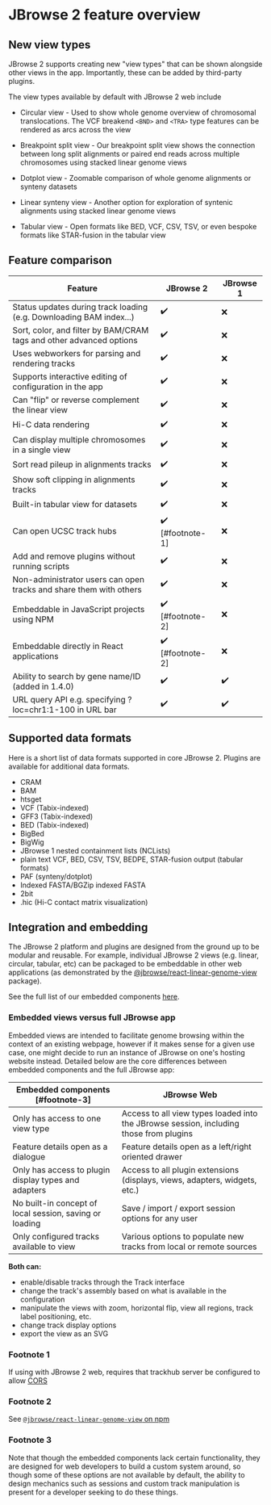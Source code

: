 # JBrowse 2 feature overview

## New view types

JBrowse 2 supports creating new "view types" that can be shown alongside other
views in the app. Importantly, these can be added by third-party plugins.

The view types available by default with JBrowse 2 web include

- Circular view - Used to show whole genome overview of chromosomal
  translocations. The VCF breakend `<BND>` and `<TRA>` type features can be
  rendered as arcs across the view

- Breakpoint split view - Our breakpoint split view shows the connection between
  long split alignments or paired end reads across multiple chromosomes using
  stacked linear genome views

- Dotplot view - Zoomable comparison of whole genome alignments or synteny
  datasets

- Linear synteny view - Another option for exploration of syntenic alignments
  using stacked linear genome views

- Tabular view - Open formats like BED, VCF, CSV, TSV, or even bespoke formats
  like STAR-fusion in the tabular view

## Feature comparison

| Feature                                                             | JBrowse 2                        | JBrowse 1          |
| ------------------------------------------------------------------- | -------------------------------- | ------------------ |
| Status updates during track loading (e.g. Downloading BAM index...) | :heavy_check_mark:               | :x:                |
| Sort, color, and filter by BAM/CRAM tags and other advanced options | :heavy_check_mark:               | :x:                |
| Uses webworkers for parsing and rendering tracks                    | :heavy_check_mark:               | :x:                |
| Supports interactive editing of configuration in the app            | :heavy_check_mark:               | :x:                |
| Can "flip" or reverse complement the linear view                    | :heavy_check_mark:               | :x:                |
| Hi-C data rendering                                                 | :heavy_check_mark:               | :x:                |
| Can display multiple chromosomes in a single view                   | :heavy_check_mark:               | :x:                |
| Sort read pileup in alignments tracks                               | :heavy_check_mark:               | :x:                |
| Show soft clipping in alignments tracks                             | :heavy_check_mark:               | :x:                |
| Built-in tabular view for datasets                                  | :heavy_check_mark:               | :x:                |
| Can open UCSC track hubs                                            | :heavy_check_mark: [#footnote-1] | :x:                |
| Add and remove plugins without running scripts                      | :heavy_check_mark:               | :x:                |
| Non-administrator users can open tracks and share them with others  | :heavy_check_mark:               | :x:                |
| Embeddable in JavaScript projects using NPM                         | :heavy_check_mark: [#footnote-2] | :x:                |
| Embeddable directly in React applications                           | :heavy_check_mark: [#footnote-2] | :x:                |
| Ability to search by gene name/ID (added in 1.4.0)                  | :heavy_check_mark:               | :heavy_check_mark: |
| URL query API e.g. specifying ?loc=chr1:1-100 in URL bar            | :heavy_check_mark:               | :heavy_check_mark: |

## Supported data formats

Here is a short list of data formats supported in core JBrowse 2. Plugins are
available for additional data formats.

- CRAM
- BAM
- htsget
- VCF (Tabix-indexed)
- GFF3 (Tabix-indexed)
- BED (Tabix-indexed)
- BigBed
- BigWig
- JBrowse 1 nested containment lists (NCLists)
- plain text VCF, BED, CSV, TSV, BEDPE, STAR-fusion output (tabular formats)
- PAF (synteny/dotplot)
- Indexed FASTA/BGZip indexed FASTA
- 2bit
- .hic (Hi-C contact matrix visualization)

## Integration and embedding

The JBrowse 2 platform and plugins are designed from the ground up to be modular
and reusable. For example, individual JBrowse 2 views (e.g. linear, circular,
tabular, etc) can be packaged to be embeddable in other web applications (as
demonstrated by the
[@jbrowse/react-linear-genome-view](https://www.npmjs.com/package/@jbrowse/react-linear-genome-view)
package).

See the full list of our embedded components
[here](https://jbrowse.org/jb2/docs/embedded_components/).

### Embedded views versus full JBrowse app

Embedded views are intended to facilitate genome browsing within the context of
an existing webpage, however if it makes sense for a given use case, one might
decide to run an instance of JBrowse on one's hosting website instead. Detailed
below are the core differences between embedded components and the full JBrowse
app:

| Embedded components [#footnote-3]                       | JBrowse Web                                                                            |
| ------------------------------------------------------- | -------------------------------------------------------------------------------------- |
| Only has access to one view type                        | Access to all view types loaded into the JBrowse session, including those from plugins |
| Feature details open as a dialogue                      | Feature details open as a left/right oriented drawer                                   |
| Only has access to plugin display types and adapters    | Access to all plugin extensions (displays, views, adapters, widgets, etc.)             |
| No built-in concept of local session, saving or loading | Save / import / export session options for any user                                    |
| Only configured tracks available to view                | Various options to populate new tracks from local or remote sources                    |

**Both can:**

- enable/disable tracks through the Track interface
- change the track's assembly based on what is available in the configuration
- manipulate the views with zoom, horizontal flip, view all regions, track label
  positioning, etc.
- change track display options
- export the view as an SVG

### Footnote 1

If using with JBrowse 2 web, requires that trackhub server be configured to
allow [CORS](https://developer.mozilla.org/en-US/docs/Web/HTTP/CORS)

### Footnote 2

See
[`@jbrowse/react-linear-genome-view` on npm](https://www.npmjs.com/package/@jbrowse/react-linear-genome-view)

### Footnote 3

Note that though the embedded components lack certain functionality, they are
designed for web developers to build a custom system around, so though some of
these options are not available by default, the ability to design mechanics such
as sessions and custom track manipulation is present for a developer seeking to
do these things.
